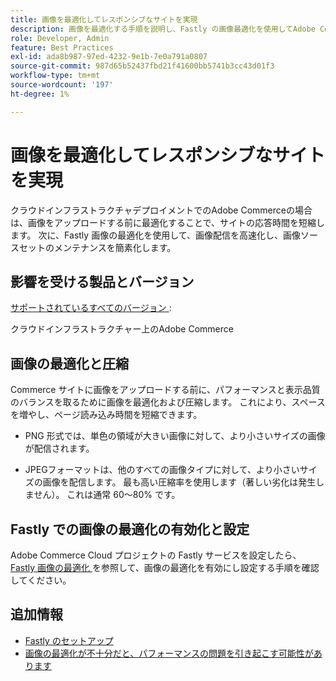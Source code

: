 ```yaml
---
title: 画像を最適化してレスポンシブなサイトを実現
description: 画像を最適化する手順を説明し、Fastly の画像最適化を使用してAdobe Commerce サイトでの応答時間を最適化します。
role: Developer, Admin
feature: Best Practices
exl-id: ada8b987-97ed-4232-9e1b-7e0a791a0807
source-git-commit: 987d65b52437fbd21f41600bb5741b3cc43d01f3
workflow-type: tm+mt
source-wordcount: '197'
ht-degree: 1%

---
```


# 画像を最適化してレスポンシブなサイトを実現

クラウドインフラストラクチャデプロイメントでのAdobe Commerceの場合は、画像をアップロードする前に最適化することで、サイトの応答時間を短縮します。 次に、Fastly 画像の最適化を使用して、画像配信を高速化し、画像ソースセットのメンテナンスを簡素化します。

## 影響を受ける製品とバージョン

[ サポートされているすべてのバージョン ](../../../release/versions.md):

クラウドインフラストラクチャー上のAdobe Commerce


## 画像の最適化と圧縮

Commerce サイトに画像をアップロードする前に、パフォーマンスと表示品質のバランスを取るために画像を最適化および圧縮します。 これにより、スペースを増やし、ページ読み込み時間を短縮できます。

- PNG 形式では、単色の領域が大きい画像に対して、より小さいサイズの画像が配信されます。

- JPEGフォーマットは、他のすべての画像タイプに対して、より小さいサイズの画像を配信します。 最も高い圧縮率を使用します（著しい劣化は発生しません）。 これは通常 60～80% です。

## Fastly での画像の最適化の有効化と設定

Adobe Commerce Cloud プロジェクトの Fastly サービスを設定したら、[Fastly 画像の最適化 ](https://experienceleague.adobe.com/ja/docs/commerce-cloud-service/user-guide/cdn/fastly-image-optimization) を参照して、画像の最適化を有効にし設定する手順を確認してください。

## 追加情報

- [Fastly のセットアップ ](https://experienceleague.adobe.com/ja/docs/commerce-cloud-service/user-guide/cdn/setup-fastly/fastly-configuration)
- [ 画像の最適化が不十分だと、パフォーマンスの問題を引き起こす可能性があります ](https://experienceleague.adobe.com/docs/commerce-knowledge-base/kb/troubleshooting/miscellaneous/file-storage-low-specific-page-loads-are-slow.html?lang=ja)
